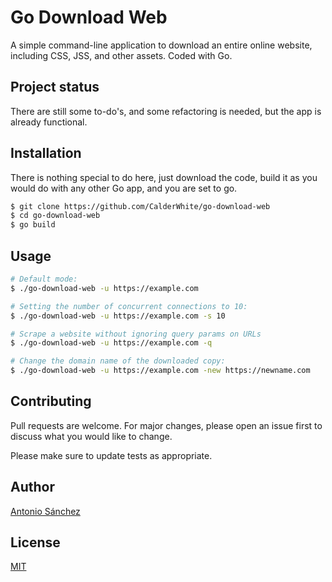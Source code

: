 # Go Download Web
A simple command-line application to download an entire online website, including CSS, JSS, and other assets. 
Coded with Go.

## Project status
There are still some to-do's, and some refactoring is needed, but the app is already functional. 

## Installation
There is nothing special to do here, just download the code, build it as you would do with any other Go app, and you are set to go.

```bash
$ git clone https://github.com/CalderWhite/go-download-web
$ cd go-download-web
$ go build
```

## Usage
```bash
# Default mode:
$ ./go-download-web -u https://example.com

# Setting the number of concurrent connections to 10:
$ ./go-download-web -u https://example.com -s 10

# Scrape a website without ignoring query params on URLs
$ ./go-download-web -u https://example.com -q

# Change the domain name of the downloaded copy:
$ ./go-download-web -u https://example.com -new https://newname.com
```

## Contributing
Pull requests are welcome. For major changes, please open an issue first to discuss what you would like to change.

Please make sure to update tests as appropriate.

## Author
[Antonio Sánchez](https://asanchez.dev)

## License
[MIT](https://choosealicense.com/licenses/mit/)
